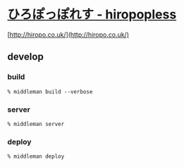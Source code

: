 # [ひろぽっぽれす - hiropopless](http://hiropo.co.uk/)

[http://hiropo.co.uk/](http://hiropo.co.uk/)

## develop

### build

```
% middleman build --verbose
```

### server

```
% middleman server
```

### deploy

```
% middleman deploy
```
